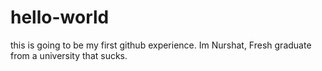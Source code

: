 # hello-world
this is going to be my first github experience.
Im Nurshat, Fresh graduate from a university that sucks.
